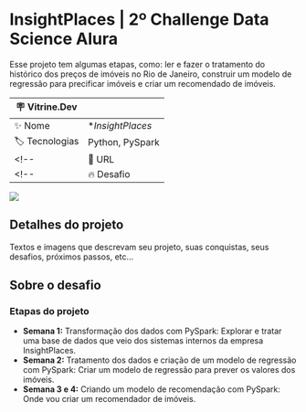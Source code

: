 # InsightPlaces | 2º Challenge Data Science Alura

Esse projeto tem algumas etapas, como: ler e fazer o tratamento do histórico dos preços de imóveis no Rio de Janeiro, construir um modelo de regressão para precificar imóveis e criar um recomendado de imóveis.

| :placard: Vitrine.Dev |     |
| -------------  | --- |
| :sparkles: Nome       | **InsightPlaces*
| :label: Tecnologias | Python, PySpark
<!-- | :rocket: URL         | https://url-deploy.com.br  -->
<!-- | :fire: Desafio     | https://url-do-desafio.com.br  -->


<!-- Inserir imagem com a #vitrinedev ao final do link -->
![](https://via.placeholder.com/1200x500.png?text=imagem+lindona+do+meu+projeto#vitrinedev)

## Detalhes do projeto

Textos e imagens que descrevam seu projeto, suas conquistas, seus desafios, próximos passos, etc...


## Sobre o desafio



###  Etapas do projeto
-   **Semana 1:** Transformação dos dados com PySpark: Explorar e tratar uma base de dados que veio dos sistemas internos da empresa InsightPlaces.
-   **Semana 2:** Tratamento dos dados e criação de um modelo de regressão com PySpark: Criar um modelo de regressão para prever os valores dos imóveis.
-   **Semana 3 e 4:** Criando um modelo de recomendação com PySpark: Onde vou criar um recomendador de imóveis.
<!-- -   **Semana 4:** Ajustes gerais e correções de bugs. -->
